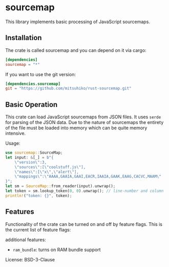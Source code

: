 # sourcemap

This library implements basic processing of JavaScript sourcemaps.

## Installation

The crate is called sourcemap and you can depend on it via cargo:

```toml
[dependencies]
sourcemap = "*"
```

If you want to use the git version:

```toml
[dependencies.sourcemap]
git = "https://github.com/mitsuhiko/rust-sourcemap.git"
```

## Basic Operation

This crate can load JavaScript sourcemaps from JSON files.  It uses
`serde` for parsing of the JSON data.  Due to the nature of sourcemaps
the entirety of the file must be loaded into memory which can be quite
memory intensive.

Usage:

```rust
use sourcemap::SourceMap;
let input: &[_] = b"{
    \"version\":3,
    \"sources\":[\"coolstuff.js\"],
    \"names\":[\"x\",\"alert\"],
    \"mappings\":\"AAAA,GAAIA,GAAI,EACR,IAAIA,GAAK,EAAG,CACVC,MAAM\"
}";
let sm = SourceMap::from_reader(input).unwrap();
let token = sm.lookup_token(0, 0).unwrap(); // line-number and column
println!("token: {}", token);
```

## Features

Functionality of the crate can be turned on and off by feature flags.  This is the
current list of feature flags:

additional features:

* `ram_bundle`: turns on RAM bundle support


License: BSD-3-Clause
